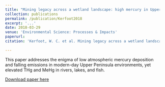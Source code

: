 ```yaml
---
title: "Mining legacy across a wetland landscape: high mercury in Upper Peninsula (Michigan) rivers, lakes, and fish"
collection: publications
permalink: /publication/Kerfoot2018
excerpt: '...'
date: 2018-03-29
venue: 'Environmental Science: Processes & Impacts'
paperurl: 
citation: 'Kerfoot, W. C. et al. Mining legacy across a wetland landscape: high mercury in Upper Peninsula (Michigan) rivers, lakes, and fish. Environ Sci Process Impacts 20, 708–733 (2018).'
  
---
```

This paper addresses the enigma of low atmospheric mercury deposition and falling emissions in modern-day Upper Peninsula environments, yet elevated THg and MeHg in rivers, lakes, and fish.

[Download paper here](http://academicpages.github.io/files/Kerfoot_etal_2018.pdf)


